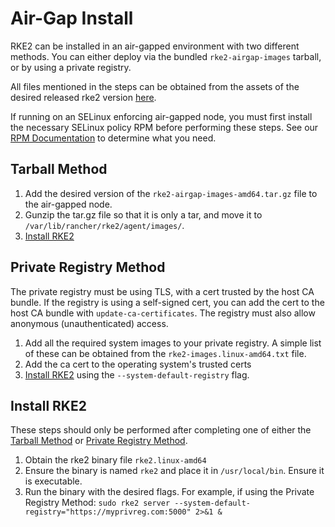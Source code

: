 # Air-Gap Install

RKE2 can be installed in an air-gapped environment with two different methods.
You can either deploy via the bundled `rke2-airgap-images` tarball, or by using a private registry.

All files mentioned in the steps can be obtained from the assets of the desired released rke2 version [here](https://github.com/rancher/rke2/releases).

If running on an SELinux enforcing air-gapped node, you must first install the necessary SELinux policy RPM before performing these steps. See our [RPM Documentation](https://github.com/rancher/rke2#rpm-repositories) to determine what you need.

## Tarball Method
1. Add the desired version of the `rke2-airgap-images-amd64.tar.gz` file to the air-gapped node.
2. Gunzip the tar.gz file so that it is only a tar, and move it to `/var/lib/rancher/rke2/agent/images/`.
3. [Install RKE2](#install-rke2)

## Private Registry Method
The private registry must be using TLS, with a cert trusted by the host CA bundle. If the registry is using a self-signed cert, you can add the cert to the host CA bundle with `update-ca-certificates`. The registry must also allow anonymous (unauthenticated) access.

1. Add all the required system images to your private registry. A simple list of these can be obtained from the `rke2-images.linux-amd64.txt` file.
2. Add the ca cert to the operating system's trusted certs
3. [Install RKE2](#install-rke2) using the `--system-default-registry` flag.

## Install RKE2
These steps should only be performed after completing one of either the [Tarball Method](#tarball-method) or [Private Registry Method](#private-registry-method).

1. Obtain the rke2 binary file `rke2.linux-amd64`
2. Ensure the binary is named `rke2` and place it in `/usr/local/bin`. Ensure it is executable.
3. Run the binary with the desired flags. For example, if using the Private Registry Method: `sudo rke2 server --system-default-registry="https://myprivreg.com:5000" 2>&1 &`
